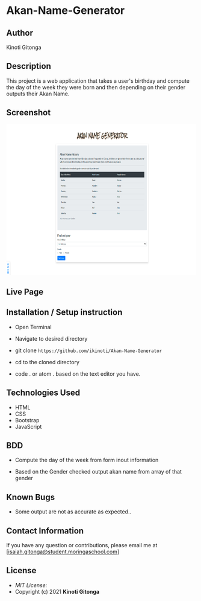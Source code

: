 # Akan-Name-Generator

## Author

Kinoti Gitonga

## Description

This project is a web application that takes a user's birthday and compute the day of the week they were born and then depending on their gender outputs their Akan Name. 

## Screenshot
<img src="./images/akan.png" width="800px" height="400px">

## Live Page 
 


## Installation / Setup instruction
* Open Terminal

* Navigate to desired directory

* git clone ```https://github.com/ikinoti/Akan-Name-Generator```

* cd to the cloned directory

* code . or atom . based on the text editor you have.

## Technologies Used

* HTML
* CSS
* Bootstrap
* JavaScript


## BDD

* Compute the day of the week from form inout information

* Based on the Gender checked output akan name from array of that gender

## Known Bugs
* Some output are not as accurate as expected..

## Contact Information 

If you have any question or contributions, please email me at [isaiah.gitonga@student.moringaschool.com]

## License
* *MIT License:*
* Copyright (c) 2021 **Kinoti Gitonga**